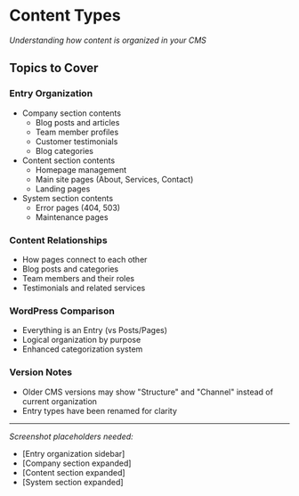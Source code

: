 # Content Types

*Understanding how content is organized in your CMS*

## Topics to Cover

### Entry Organization
- Company section contents
  - Blog posts and articles
  - Team member profiles
  - Customer testimonials
  - Blog categories
- Content section contents
  - Homepage management
  - Main site pages (About, Services, Contact)
  - Landing pages
- System section contents
  - Error pages (404, 503)
  - Maintenance pages

### Content Relationships
- How pages connect to each other
- Blog posts and categories
- Team members and their roles
- Testimonials and related services

### WordPress Comparison
- Everything is an Entry (vs Posts/Pages)
- Logical organization by purpose
- Enhanced categorization system

### Version Notes
- Older CMS versions may show "Structure" and "Channel" instead of current organization
- Entry types have been renamed for clarity

---

*Screenshot placeholders needed:*
- [Entry organization sidebar]
- [Company section expanded]
- [Content section expanded]
- [System section expanded]